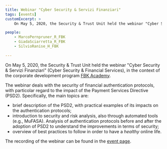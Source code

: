 ```yaml
---
title: Webinar "Cyber Security & Servizi Finanziari"
tags: [events]
customExcerpt: >
    On May 5, 2020, the Security & Trust Unit held the webinar "Cyber Security & Servizi Finanziari" (Cyber Security & Financial Services), in the context of the corporate development program FBK Academy. The webinar deals with the security of financial authentication protocols, with particolar regard to the impact of the Payment Services Directive (PSD2).

people:
    - MarcoPernpruner_R_FBK
    - GiadaSciarretta_R_FBK
    - SilvioRanise_H_FBK
      
---
```


On May 5, 2020, the Security & Trust Unit held the webinar "Cyber Security & Servizi Finanziari" (Cyber Security & Financial Services), in the context of the corporate development program [FBK Academy](https://hr.fbk.eu/en/FBK-Academy-eng).

The webinar deals with the security of financial authentication protocols, with particolar regard to the impact of the Payment Services Directive (PSD2). Specifically, the main topics are:
- brief description of the PSD2, with practical examples of its impacts on the authentication protocols;
- introduction to security and risk analysis, also through automated tools (e.g., MuFASA). Analysis of authentication protocols before and after the adoption of PSD2 to understand the improvements in terms of security;
- overview of best practices to follow in order to have a *healthy* online life.

The recording of the webinar can be found in the [event page](/events/webinar-cyber-security-servizi-finanziari-2020/).